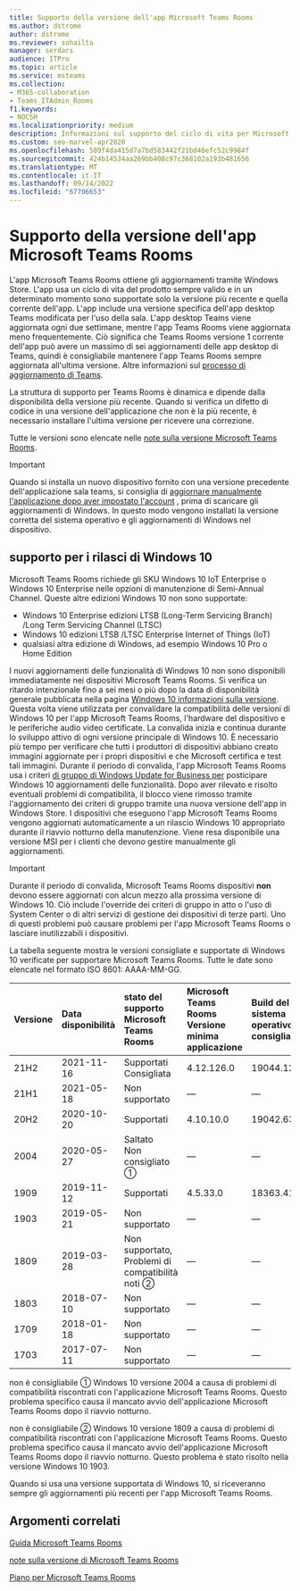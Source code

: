 ```yaml
---
title: Supporto della versione dell'app Microsoft Teams Rooms
ms.author: dstrome
author: dstrome
ms.reviewer: sohailta
manager: serdars
audience: ITPro
ms.topic: article
ms.service: msteams
ms.collection:
- M365-collaboration
- Teams_ITAdmin_Rooms
f1.keywords:
- NOCSH
ms.localizationpriority: medium
description: Informazioni sul supporto del ciclo di vita per Microsoft Teams Rooms, inclusa la struttura del supporto dinamico e le relative fasi.
ms.custom: seo-marvel-apr2020
ms.openlocfilehash: 509f4da415d7a7bd583442f21bd46efc52c9984f
ms.sourcegitcommit: 424b14534aa269bb408c97c368102a193b481656
ms.translationtype: MT
ms.contentlocale: it-IT
ms.lasthandoff: 09/14/2022
ms.locfileid: "67706653"
---
```

# <a name="microsoft-teams-rooms-app-version-support"></a>Supporto della versione dell'app Microsoft Teams Rooms
 
L'app Microsoft Teams Rooms ottiene gli aggiornamenti tramite Windows Store. L'app usa un ciclo di vita del prodotto sempre valido e in un determinato momento sono supportate solo la versione più recente e quella corrente dell'app. L'app include una versione specifica dell'app desktop Teams modificata per l'uso della sala. L'app desktop Teams viene aggiornata ogni due settimane, mentre l'app Teams Rooms viene aggiornata meno frequentemente. Ciò significa che Teams Rooms versione 1 corrente dell'app può avere un massimo di sei aggiornamenti delle app desktop di Teams, quindi è consigliabile mantenere l'app Teams Rooms sempre aggiornata all'ultima versione. Altre informazioni sul [processo di aggiornamento di Teams](../teams-client-update.md).

La struttura di supporto per Teams Rooms è dinamica e dipende dalla disponibilità della versione più recente. Quando si verifica un difetto di codice in una versione dell'applicazione che non è la più recente, è necessario installare l'ultima versione per ricevere una correzione.

Tutte le versioni sono elencate nelle [note sulla versione Microsoft Teams Rooms](rooms-release-note.md).

> [!IMPORTANT]
> Quando si installa un nuovo dispositivo fornito con una versione precedente dell'applicazione sala teams, si consiglia di [aggiornare manualmente l'applicazione dopo aver impostato l'account](manual-update.md) , prima di scaricare gli aggiornamenti di Windows. In questo modo vengono installati la versione corretta del sistema operativo e gli aggiornamenti di Windows nel dispositivo.  

## <a name="windows-10-release-support"></a>supporto per i rilasci di Windows 10

Microsoft Teams Rooms richiede gli SKU Windows 10 IoT Enterprise o Windows 10 Enterprise nelle opzioni di manutenzione di Semi-Annual Channel. Queste altre edizioni Windows 10 non sono supportate:

- Windows 10 Enterprise edizioni LTSB (Long-Term Servicing Branch) /Long Term Servicing Channel (LTSC)
- Windows 10 edizioni LTSB /LTSC Enterprise Internet of Things (IoT)
- qualsiasi altra edizione di Windows, ad esempio Windows 10 Pro o Home Edition

I nuovi aggiornamenti delle funzionalità di Windows 10 non sono disponibili immediatamente nei dispositivi Microsoft Teams Rooms. Si verifica un ritardo intenzionale fino a sei mesi o più dopo la data di disponibilità generale pubblicata nella pagina [Windows 10 informazioni sulla versione](/windows/release-information/). Questa volta viene utilizzata per convalidare la compatibilità delle versioni di Windows 10 per l'app Microsoft Teams Rooms, l'hardware del dispositivo e le periferiche audio video certificate. La convalida inizia e continua durante lo sviluppo attivo di ogni versione principale di Windows 10. È necessario più tempo per verificare che tutti i produttori di dispositivi abbiano creato immagini aggiornate per i propri dispositivi e che Microsoft certifica e test tali immagini. Durante il periodo di convalida, l'app Microsoft Teams Rooms usa i criteri [di gruppo di Windows Update for Business per](/windows/deployment/update/waas-manage-updates-wufb) posticipare Windows 10 aggiornamenti delle funzionalità. Dopo aver rilevato e risolto eventuali problemi di compatibilità, il blocco viene rimosso tramite l'aggiornamento dei criteri di gruppo tramite una nuova versione dell'app in Windows Store. I dispositivi che eseguono l'app Microsoft Teams Rooms vengono aggiornati automaticamente a un rilascio Windows 10 appropriato durante il riavvio notturno della manutenzione. Viene resa disponibile una versione MSI per i clienti che devono gestire manualmente gli aggiornamenti.  

> [!IMPORTANT]
> Durante il periodo di convalida, Microsoft Teams Rooms dispositivi **non** devono essere aggiornati con alcun mezzo alla prossima versione di Windows 10. Ciò include l'override dei criteri di gruppo in atto o l'uso di System Center o di altri servizi di gestione dei dispositivi di terze parti. Uno di questi problemi può causare problemi per l'app Microsoft Teams Rooms o lasciare inutilizzabili i dispositivi.  

La tabella seguente mostra le versioni consigliate e supportate di Windows 10 verificate per supportare Microsoft Teams Rooms. Tutte le date sono elencate nel formato ISO 8601: AAAA-MM-GG.

| Versione | Data disponibilità | stato del supporto Microsoft Teams Rooms                    | Microsoft Teams Rooms Versione minima applicazione | Build del sistema operativo consigliata |
|:--------|:------------------|:--------------------------------------------------------|:--------------------------------------------------|:---------------------|
| 21H2    | 2021-11-16        | Supportati<br>Consigliata                               | 4.12.126.0                                        | 19044.1288           |
| 21H1    | 2021-05-18        | Non supportato                                           | &#x2014;                                          | &#x2014;             |
| 20H2    | 2020-10-20        | Supportati                                               | 4.10.10.0                                         | 19042.631            |
| 2004    | 2020-05-27        | Saltato <br/> Non consigliato &#x2780;                 | &#x2014;                                          | &#x2014;             |
| 1909    | 2019-11-12        | Supportati                                               | 4.5.33.0                                          | 18363.418            |
| 1903    | 2019-05-21        | Non supportato                                           | &#x2014;                                          | &#x2014;             |
| 1809    | 2019-03-28        | Non supportato, <br/>Problemi di compatibilità noti &#x2781; | &#x2014;                                          | &#x2014;             |
| 1803    | 2018-07-10        | Non supportato                                           | &#x2014;                                          | &#x2014;             |
| 1709    | 2018-01-18        | Non supportato                                           | &#x2014;                                          | &#x2014;             |
| 1703    | 2017-07-11        | Non supportato                                           | &#x2014;                                          | &#x2014;             |

non è consigliabile &#x2780; Windows 10 versione 2004 a causa di problemi di compatibilità riscontrati con l'applicazione Microsoft Teams Rooms. Questo problema specifico causa il mancato avvio dell'applicazione Microsoft Teams Rooms dopo il riavvio notturno. 

non è consigliabile &#x2781; Windows 10 versione 1809 a causa di problemi di compatibilità riscontrati con l'applicazione Microsoft Teams Rooms. Questo problema specifico causa il mancato avvio dell'applicazione Microsoft Teams Rooms dopo il riavvio notturno. Questo problema è stato risolto nella versione Windows 10 1903.  

Quando si usa una versione supportata di Windows 10, si riceveranno sempre gli aggiornamenti più recenti per l'app Microsoft Teams Rooms.  


## <a name="related-topics"></a>Argomenti correlati

[Guida Microsoft Teams Rooms](https://support.office.com/article/Skype-Room-Systems-version-2-help-e667f40e-5aab-40c1-bd68-611fe0002ba2)

[note sulla versione di Microsoft Teams Rooms](rooms-release-note.md)

[Piano per Microsoft Teams Rooms](rooms-plan.md)
